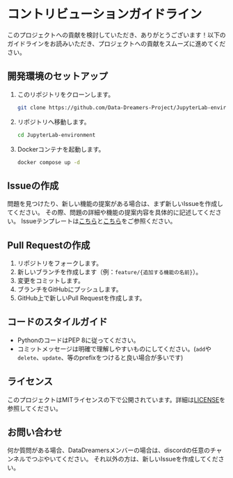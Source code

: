 # コントリビューションガイドライン

このプロジェクトへの貢献を検討していただき、ありがとうございます！以下のガイドラインをお読みいただき、プロジェクトへの貢献をスムーズに進めてください。

## 開発環境のセットアップ

1. このリポジトリをクローンします。
    ```bash
    git clone https://github.com/Data-Dreamers-Project/JupyterLab-environment.git
    ```

2. リポジトリへ移動します。
    ```bash
    cd JupyterLab-environment
    ```

3. Dockerコンテナを起動します。
    ```bash
    docker compose up -d
    ```

## Issueの作成

問題を見つけたり、新しい機能の提案がある場合は、まず新しいIssueを作成してください。
その際、問題の詳細や機能の提案内容を具体的に記述してください。
Issueテンプレートは[こちら](.github/ISSUE_TEMPLATE/bug_report.md)と[こちら](.github/ISSUE_TEMPLATE/feature_request.md)をご参照ください。

## Pull Requestの作成

1. リポジトリをフォークします。
2. 新しいブランチを作成します（例：`feature/{追加する機能の名前}`）。
3. 変更をコミットします。
4. ブランチをGitHubにプッシュします。
5. GitHub上で新しいPull Requestを作成します。

## コードのスタイルガイド

- PythonのコードはPEP 8に従ってください。
- コミットメッセージは明確で理解しやすいものにしてください。(`add`や`delete`、`update`、等のprefixをつけると良い場合が多いです)

## ライセンス

このプロジェクトはMITライセンスの下で公開されています。詳細は[LICENSE](LICENSE)を参照してください。

## お問い合わせ

何か質問がある場合、DataDreamersメンバーの場合は、discordの任意のチャンネルでつぶやいてください。
それ以外の方は、新しいIssueを作成してください。